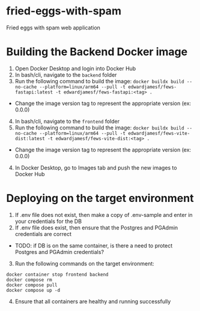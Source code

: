 # fried-eggs-with-spam
Fried eggs with spam web application

# Building the Backend Docker image
1. Open Docker Desktop and login into Docker Hub
2. In bash/cli, navigate to the `backend` folder
3. Run the following command to build the image: `docker buildx build --no-cache --platform=linux/arm64 --pull -t edwardjamesf/fews-fastapi:latest -t edwardjamesf/fews-fastapi:<tag> .`
  - Change the image version tag to represent the appropriate version (ex: 0.0.0)
4. In bash/cli, navigate to the `frontend` folder
5. Run the following command to build the image: `docker buildx build --no-cache --platform=linux/arm64 --pull -t edwardjamesf/fews-vite-dist:latest -t edwardjamesf/fews-vite-dist:<tag> .`
  - Change the image version tag to represent the appropriate version (ex: 0.0.0)
4. In Docker Desktop, go to Images tab and push the new images to Docker Hub

# Deploying on the target environment
1. If .env file does not exist, then make a copy of .env-sample and enter in your credentials for the DB
2. If .env file does exist, then ensure that the Postgres and PGAdmin credentials are correct
  - TODO: if DB is on the same container, is there a need to protect Postgres and PGAdmin credentials?
3. Run the following commands on the target environment:
```
docker container stop frontend backend
docker compose rm
docker compose pull
docker compose up -d
```
4. Ensure that all containers are healthy and running successfully
